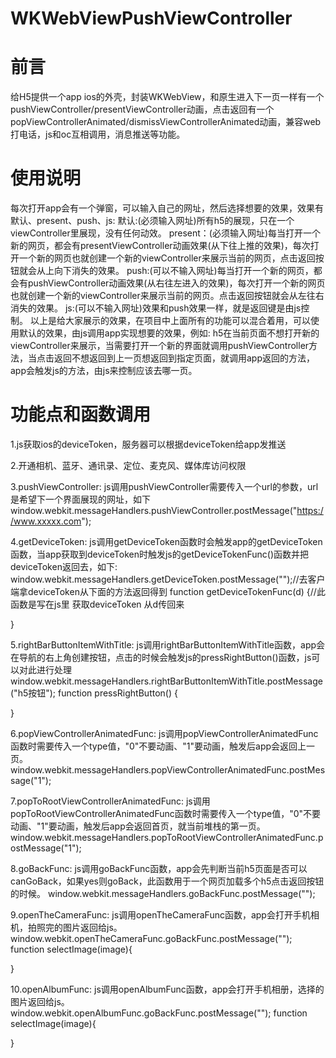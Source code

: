 # WKWebViewPushViewController
# 前言
给H5提供一个app ios的外壳，封装WKWebView，和原生进入下一页一样有一个pushViewController/presentViewController动画，点击返回有一个popViewControllerAnimated/dismissViewControllerAnimated动画，兼容web打电话，js和oc互相调用，消息推送等功能。

# 使用说明
每次打开app会有一个弹窗，可以输入自己的网址，然后选择想要的效果，效果有默认、present、push、js:
默认:(必须输入网址)所有h5的展现，只在一个viewController里展现，没有任何动效。
present：(必须输入网址)每当打开一个新的网页，都会有presentViewController动画效果(从下往上推的效果)，每次打开一个新的网页也就创建一个新的viewController来展示当前的网页，点击返回按钮就会从上向下消失的效果。
push:(可以不输入网址)每当打开一个新的网页，都会有pushViewController动画效果(从右往左进入的效果)，每次打开一个新的网页也就创建一个新的viewController来展示当前的网页。点击返回按钮就会从左往右消失的效果。
js:(可以不输入网址)效果和push效果一样，就是返回键是由js控制。
以上是给大家展示的效果，在项目中上面所有的功能可以混合着用，可以使用默认的效果，由js调用app实现想要的效果，例如:
h5在当前页面不想打开新的viewController来展示，当需要打开一个新的界面就调用pushViewController方法，当点击返回不想返回到上一页想返回到指定页面，就调用app返回的方法，app会触发js的方法，由js来控制应该去哪一页。

# 功能点和函数调用
1.js获取ios的deviceToken，服务器可以根据deviceToken给app发推送

2.开通相机、蓝牙、通讯录、定位、麦克风、媒体库访问权限

3.pushViewController:
js调用pushViewController需要传入一个url的参数，url是希望下一个界面展现的网址，如下
window.webkit.messageHandlers.pushViewController.postMessage("https://www.xxxxx.com");

4.getDeviceToken:
js调用getDeviceToken函数时会触发app的getDeviceToken函数，当app获取到deviceToken时触发js的getDeviceTokenFunc()函数并把deviceToken返回去，如下:
window.webkit.messageHandlers.getDeviceToken.postMessage("");//去客户端拿deviceToken从下面的方法返回得到
function getDeviceTokenFunc(d) {//此函数是写在js里 获取deviceToken 从d传回来

}

5.rightBarButtonItemWithTitle:
js调用rightBarButtonItemWithTitle函数，app会在导航的右上角创建按钮，点击的时候会触发js的pressRightButton()函数，js可以对此进行处理
window.webkit.messageHandlers.rightBarButtonItemWithTitle.postMessage("h5按钮");
function pressRightButton() {

}    

6.popViewControllerAnimatedFunc:
js调用popViewControllerAnimatedFunc函数时需要传入一个type值，"0"不要动画、"1"要动画，触发后app会返回上一页。
window.webkit.messageHandlers.popViewControllerAnimatedFunc.postMessage("1");
                       
7.popToRootViewControllerAnimatedFunc:
js调用popToRootViewControllerAnimatedFunc函数时需要传入一个type值，"0"不要动画、"1"要动画，触发后app会返回首页，就当前堆栈的第一页。
window.webkit.messageHandlers.popToRootViewControllerAnimatedFunc.postMessage("1");

8.goBackFunc:
js调用goBackFunc函数，app会先判断当前h5页面是否可以canGoBack，如果yes则goBack，此函数用于一个网页加载多个h5点击返回按钮的时候。
window.webkit.messageHandlers.goBackFunc.postMessage("");

9.openTheCameraFunc:
js调用openTheCameraFunc函数，app会打开手机相机，拍照完的图片返回给js。
window.webkit.openTheCameraFunc.goBackFunc.postMessage("");
function selectImage(image){

}

10.openAlbumFunc:
js调用openAlbumFunc函数，app会打开手机相册，选择的图片返回给js。
window.webkit.openAlbumFunc.goBackFunc.postMessage("");
function selectImage(image){

}





